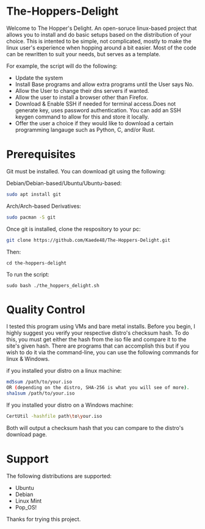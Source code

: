 # The-Hoppers-Delight
Welcome to The Hopper's Delight. An open-soruce linux-based project that allows you to install and do basic setups based on the distribution of your choice. This is intented to be simple, not complicated, mostly to make the linux user's experience when hopping around a bit easier. Most of the code can be rewritten to suit your needs, but serves as a template. 

For example, the script will do the following:

- Update the system
- Install Base programs and allow extra programs until the User says No. 
- Allow the User to change their dns servers if wanted. 
- Allow the user to install a browser other than Firefox. 
- Download & Enable SSH if needed for terminal access.Does not generate key, uses password authentication. You can add an SSH keygen command to allow for this and store it locally. 
- Offer the user a choice if they would like to download a certain programming langauge such as Python, C, and/or Rust. 

# Prerequisites
<a name="Prerequisites"></a>
Git must be installed. You can download git using the following: 

Debian/Debian-based/Ubuntu/Ubuntu-based:

```bash
sudo apt install git
```

Arch/Arch-based Derivatives: 
```bash
sudo pacman -S git 
```
Once git is installed, clone the respository to your pc: 
```bash 
git clone https://github.com/Kaede48/The-Hoppers-Delight.git
```
Then: 
```
cd the-hoppers-delight 
```
To run the script: 
```
sudo bash ./the_hoppers_delight.sh 
```


# Quality Control
<a name="Quality Control"></a> 
I tested this program using VMs and bare metal installs. 
Before you begin, I highly suggest you verify your respective distro's checksum hash. To do this, you must get either the hash from the iso file and compare it to the site's given hash. There are programs that can accomplish this but if you wish to do it via the command-line, you can use the following commands for linux & Windows. 

if you installed your distro on a linux machine: 
```bash
md5sum /path/to/your.iso 
OR (depending on the distro, SHA-256 is what you will see of more). 
sha1sum /path/to/your.iso
```
If you installed your distro on a Windows machine: 
```bash
CertUtil -hashfile path\to\your.iso
```
Both will output a checksum hash that you can compare to the distro's download page. 

# Support 
<a name="Support"></a>
The following distributions are supported: 
- Ubuntu 
- Debian 
- Linux Mint 
- Pop_OS!

Thanks for trying this project. 
